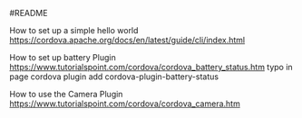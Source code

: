 #README

How to set up a simple hello world
https://cordova.apache.org/docs/en/latest/guide/cli/index.html

How to set up battery Plugin
https://www.tutorialspoint.com/cordova/cordova_battery_status.htm
typo in page
cordova plugin add cordova-plugin-battery-status

How to use the Camera Plugin
https://www.tutorialspoint.com/cordova/cordova_camera.htm
